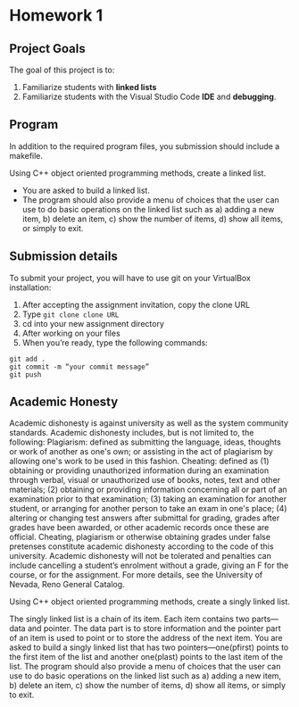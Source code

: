 # Homework 1

## Project Goals
The goal of this project is to:
1.	Familiarize students with **linked lists**
2.  Familiarize students with the Visual Studio Code **IDE** and **debugging**.

## Program
In addition to the required program files, you submission should include a makefile. 

Using C++ object oriented programming methods, create a linked list.

- You are asked to build a linked list.  
- The program should also provide a menu of choices that the user can use to do basic operations on the linked list such as a) adding a new item, b) delete an item, c) show the number of items, d) show all items, or simply to exit.  

## Submission details
To submit your project, you will have to use git on your VirtualBox installation:
1.	After accepting the assignment invitation, copy the clone URL
2.	Type 
```git clone clone URL```
3.	cd into your new assignment directory
4.	After working on your files
5.	When you’re ready, type the following commands: 
```
git add .
git commit -m “your commit message”
git push
```
## Academic Honesty
Academic dishonesty is against university as well as the system community standards. Academic dishonesty includes, but is not limited to, the following:
Plagiarism: defined as submitting the language, ideas, thoughts or work of another as one's own; or assisting in the act of plagiarism by allowing one's work to be used in this fashion.
Cheating: defined as (1) obtaining or providing unauthorized information during an examination through verbal, visual or unauthorized use of books, notes, text and other materials; (2) obtaining or providing information concerning all or part of an examination prior to that examination; (3) taking an examination for another student, or arranging for another person to take an exam in one's place; (4) altering or changing test answers after submittal for grading, grades after grades have been awarded, or other academic records once these are official.
Cheating, plagiarism or otherwise obtaining grades under false pretenses constitute academic
dishonesty according to the code of this university. Academic dishonesty will not be tolerated and
penalties can include cancelling a student’s enrolment without a grade, giving an F for the course, or for the assignment. For more details, see the University of Nevada, Reno General Catalog.


Using C++ object oriented programming methods, create a singly linked list.

The singly linked list is a chain of its item.
Each item contains two parts—data and pointer.
The data part is to store information and the pointer part of an item is used to point or to store the address of the next item.
You are asked to build a singly linked list that has two pointers—one(pfirst) points to the first item of the list and another one(plast) points to the last item of the list.
The program should also provide a menu of choices that the user can use to do basic operations on the linked list such as a) adding a new item, b) delete an item, c) show the number of items, d) show all items, or simply to exit.
